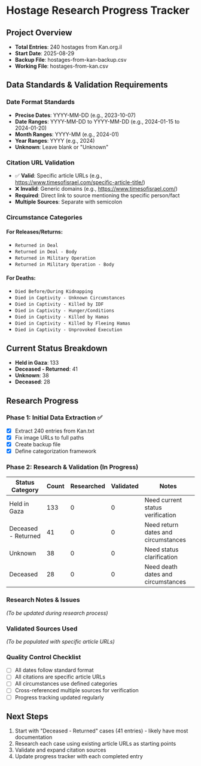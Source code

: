 # Hostage Research Progress Tracker

## Project Overview
- **Total Entries**: 240 hostages from Kan.org.il
- **Start Date**: 2025-08-29
- **Backup File**: hostages-from-kan-backup.csv
- **Working File**: hostages-from-kan.csv

## Data Standards & Validation Requirements

### Date Format Standards
- **Precise Dates**: YYYY-MM-DD (e.g., 2023-10-07)
- **Date Ranges**: YYYY-MM-DD to YYYY-MM-DD (e.g., 2024-01-15 to 2024-01-20)
- **Month Ranges**: YYYY-MM (e.g., 2024-01)
- **Year Ranges**: YYYY (e.g., 2024)
- **Unknown**: Leave blank or "Unknown"

### Citation URL Validation
- ✅ **Valid**: Specific article URLs (e.g., https://www.timesofisrael.com/specific-article-title/)
- ❌ **Invalid**: Generic domains (e.g., https://www.timesofisrael.com/)
- **Required**: Direct link to source mentioning the specific person/fact
- **Multiple Sources**: Separate with semicolon

### Circumstance Categories
#### For Releases/Returns:
- `Returned in Deal`
- `Returned in Deal - Body`
- `Returned in Military Operation`
- `Returned in Military Operation - Body`

#### For Deaths:
- `Died Before/During Kidnapping`
- `Died in Captivity - Unknown Circumstances`
- `Died in Captivity - Killed by IDF`
- `Died in Captivity - Hunger/Conditions`
- `Died in Captivity - Killed by Hamas`
- `Died in Captivity - Killed by Fleeing Hamas`
- `Died in Captivity - Unprovoked Execution`

## Current Status Breakdown
- **Held in Gaza**: 133
- **Deceased - Returned**: 41
- **Unknown**: 38
- **Deceased**: 28

## Research Progress

### Phase 1: Initial Data Extraction ✅
- [x] Extract 240 entries from Kan.txt
- [x] Fix image URLs to full paths
- [x] Create backup file
- [x] Define categorization framework

### Phase 2: Research & Validation (In Progress)
| Status Category | Count | Researched | Validated | Notes |
|-----------------|-------|------------|-----------|-------|
| Held in Gaza | 133 | 0 | 0 | Need current status verification |
| Deceased - Returned | 41 | 0 | 0 | Need return dates and circumstances |
| Unknown | 38 | 0 | 0 | Need status clarification |
| Deceased | 28 | 0 | 0 | Need death dates and circumstances |

### Research Notes & Issues
*(To be updated during research process)*

### Validated Sources Used
*(To be populated with specific article URLs)*

### Quality Control Checklist
- [ ] All dates follow standard format
- [ ] All citations are specific article URLs
- [ ] All circumstances use defined categories
- [ ] Cross-referenced multiple sources for verification
- [ ] Progress tracking updated regularly

## Next Steps
1. Start with "Deceased - Returned" cases (41 entries) - likely have most documentation
2. Research each case using existing article URLs as starting points
3. Validate and expand citation sources
4. Update progress tracker with each completed entry